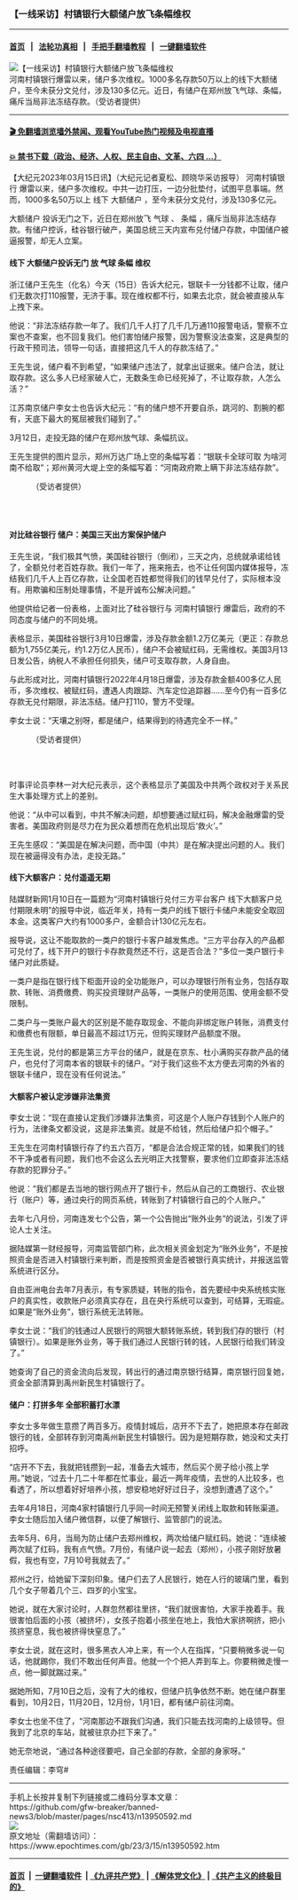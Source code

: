 ### 【一线采访】村镇银行大额储户放飞条幅维权
------------------------

#### [首页](https://github.com/gfw-breaker/banned-news3/blob/master/README.md) &nbsp;&nbsp;|&nbsp;&nbsp; [法轮功真相](https://github.com/begood0513/basic/blob/master/README.md)  &nbsp;&nbsp;|&nbsp;&nbsp; [手把手翻墙教程](https://github.com/gfw-breaker/guides/wiki)  &nbsp;&nbsp;|&nbsp;&nbsp; [一键翻墙软件](https://github.com/gfw-breaker/nogfw/blob/master/README.md)  



<div><img alt="【一线采访】村镇银行大额储户放飞条幅维权" class="attachment-djy_600_400 size-djy_600_400 wp-post-image" src="https://i.epochtimes.com/assets/uploads/2023/03/id13951091-0d9f38400469512548408e8c-600x400.jpg"/>
<div class="caption">
 河南村镇银行爆雷以来，储户多次维权。1000多名存款50万以上的线下大额储户，至今未获分文兑付，涉及130多亿元。近日，有储户在郑州放飞气球、条幅，痛斥当局非法冻结存款。（受访者提供）
</div></div><hr/>

#### [ 🎬  免翻墙浏览墙外禁闻、观看YouTube热门视频及电视直播](https://github.com/gfw-breaker/HelloWorld)

#### [ 💥  禁书下载（政治、经济、人权、民主自由、文革、六四 ...）](https://github.com/gfw-breaker/books/blob/master/README.md)

<div><p>
 【大纪元2023年03月15日讯】（大纪元记者夏松、顾晓华采访报导）
 <ok href="https://www.epochtimes.com/gb/tag/%E6%B2%B3%E5%8D%97%E6%9D%91%E9%95%87%E9%93%B6%E8%A1%8C.html">
  河南村镇银行
 </ok>
 爆雷以来，储户多次维权。中共一边打压，一边分批垫付，试图平息事端。然而，1000多名50万以上
 <ok href="https://www.epochtimes.com/gb/tag/%E7%BA%BF%E4%B8%8B.html">
  线下
 </ok>
 <ok href="https://www.epochtimes.com/gb/tag/%E5%A4%A7%E9%A2%9D%E5%82%A8%E6%88%B7.html">
  大额储户
 </ok>
 ，至今未获分文兑付，涉及130多亿元。
</p>
<p>
 <ok href="https://www.epochtimes.com/gb/tag/%E5%A4%A7%E9%A2%9D%E5%82%A8%E6%88%B7.html">
  大额储户
 </ok>
 投诉无门之下，近日在郑州放飞
 <ok href="https://www.epochtimes.com/gb/tag/%E6%B0%94%E7%90%83.html">
  气球
 </ok>
 、
 <ok href="https://www.epochtimes.com/gb/tag/%E6%9D%A1%E5%B9%85.html">
  条幅
 </ok>
 ，痛斥当局非法冻结存款。有储户控诉，硅谷银行破产，美国总统三天内宣布兑付储户存款，中国储户被逼报警，却无人立案。
</p>
<h4>
 <ok href="https://www.epochtimes.com/gb/tag/%E7%BA%BF%E4%B8%8B.html">
  线下
 </ok>
 大额储户投诉无门 放
 <ok href="https://www.epochtimes.com/gb/tag/%E6%B0%94%E7%90%83.html">
  气球
 </ok>
 <ok href="https://www.epochtimes.com/gb/tag/%E6%9D%A1%E5%B9%85.html">
  条幅
 </ok>
 维权
</h4>
<p>
 浙江储户王先生（化名）今天（15日）告诉大纪元，银联卡一分钱都不让取，储户们无数次打110报警，无济于事。现在维权都不行，如果去北京，就会被直接从车上拽下来。
</p>
<p>
 他说：“非法冻结存款一年了。我们几千人打了几千几万通110报警电话，警察不立案也不查案，也不回复我们。他们害怕储户报警，因为警察没法查案，这是典型的行政干预司法，领导一句话，直接把这几千人的存款冻结了。”
</p>
<p>
 王先生说，储户看不到希望，“如果储户违法了，就拿出证据来。储户合法，就让取存款。这么多人已经家破人亡，无数条生命已经死掉了，不让取存款，人怎么活？”
</p>
<p>
 江苏南京储户李女士也告诉大纪元：“有的储户想不开要自杀，跳河的、割腕的都有，天底下最大的冤屈被我们碰到了。”
</p>
<p>
 3月12日，走投无路的储户在郑州放气球、条幅抗议。
</p>
<p>
 王先生提供的图片显示，郑州万达广场上空的条幅写着：“银联卡全球可取 为啥河南不给取”；郑州黄河大堤上空的条幅写着：“河南政府欺上瞒下非法冻结存款”。
</p>
<figure aria-describedby="caption-attachment-13950971" class="wp-caption aligncenter" id="attachment_13950971" style="width: 600px">
 <ok href="https://i.epochtimes.com/assets/uploads/2023/03/id13950971-0d9f38400469512548408e8c.jpg" target="_blank">
  <img alt="" class="size-full wp-image-13950971" src="https://i.epochtimes.com/assets/uploads/2023/03/id13950971-0d9f38400469512548408e8c.jpg"/>
 </ok>
 <br/><figcaption class="wp-caption-text" id="caption-attachment-13950971">
  （受访者提供）
 </figcaption><br/>
</figure><br/>
<h4>
 对比硅谷银行 储户：美国三天出方案保护储户
</h4>
<p>
 王先生说，“我们极其气愤，美国硅谷银行（倒闭），三天之内，总统就承诺给钱了，全额兑付老百姓存款。我们一年了，拖来拖去，也不让任何国内媒体报导，冻结我们几千人上百亿存款，让全国老百姓都觉得我们的钱早兑付了，实际根本没有。用欺骗和压制处理事情，不是开诚布公解决问题。”
</p>
<p>
 他提供给记者一份表格，上面对比了硅谷银行与
 <ok href="https://www.epochtimes.com/gb/tag/%E6%B2%B3%E5%8D%97%E6%9D%91%E9%95%87%E9%93%B6%E8%A1%8C.html">
  河南村镇银行
 </ok>
 爆雷后，政府的不同态度与储户的不同处境。
</p>
<p>
 表格显示，美国硅谷银行3月10日爆雷，涉及存款金额1.2万亿美元（更正：存款总额为1,755亿美元，约1.2万亿人民币），储户不会被赋红码，无需维权。美国3月13日发公告，纳税人不承担任何损失，储户可支取存款，人身自由。
</p>
<p>
 与此形成对比，河南村镇银行2022年4月18日爆雷，涉及存款金额400多亿人民币，多次维权、被赋红码，遭遇人肉跟踪、汽车定位追踪器……至今仍有一百多亿存款无兑付期限，非法冻结。储户打110，警方不受理。
</p>
<p>
 李女士说：“天壤之别呀，都是储户，结果得到的待遇完全不一样。”
</p>
<figure aria-describedby="caption-attachment-13950965" class="wp-caption aligncenter" id="attachment_13950965" style="width: 600px">
 <ok href="https://i.epochtimes.com/assets/uploads/2023/03/id13950965-94830133f5568a642f780a05.jpg" target="_blank">
  <img alt="" class="size-full wp-image-13950965" src="https://i.epochtimes.com/assets/uploads/2023/03/id13950965-94830133f5568a642f780a05.jpg"/>
 </ok>
 <br/><figcaption class="wp-caption-text" id="caption-attachment-13950965">
  （受访者提供）
 </figcaption><br/>
</figure><br/>
<p>
 时事评论员李林一对大纪元表示，这个表格显示了美国及中共两个政权对于关系民生大事处理方式上的差别。
</p>
<p>
 他说：“从中可以看到，中共不解决问题，却想要通过赋红码，解决金融爆雷的受害者。美国政府则是尽力在为民众着想而在危机出现后‘救火’。”
</p>
<p>
 王先生感叹：“美国是在解决问题，而中国（中共）是在解决提出问题的人。我们现在被逼得没有办法，走投无路。”
</p>
<h4>
 线下大额客户：兑付遥遥无期
</h4>
<p>
 陆媒财新网1月10日在一篇题为“河南村镇银行兑付三方平台客户 线下大额客户兑付期限未明”的报导中说，临近年关，持有一类户的线下银行卡储户未能安全取回本金。这类客户大约有1000多户，金额合计130亿元左右。
</p>
<p>
 报导说，这让不能取款的一类户的银行卡客户越发焦虑。“三方平台存入的产品都可兑付了，线下开户的银行卡存款竟然还不行，这是否合法？”多位一类户银行卡储户对此质疑。
</p>
<p>
 一类户是指在银行线下柜面开设的全功能账户，可以办理银行所有业务，包括存取款、转账、消费缴费、购买投资理财产品等，一类账户的使用范围、使用金额不受限制。
</p>
<p data-pid="O8qeylrz">
 二类户与一类账户最大的区别是不能存取现金、不能向非绑定账户转账，消费支付和缴费也有限额，单日最高不超过1万元，但购买理财产品额度不限。
</p>
<p>
 王先生说，兑付的都是第三方平台的储户，就是在京东、杜小满购买存款产品的储户，也兑付了河南本省的银联卡的储户。“对于我们这些不太方便去河南的外省的银联卡储户，现在没有任何说法。”
</p>
<h4>
 大额客户被认定涉嫌非法集资
</h4>
<p>
 李女士说：“现在直接认定我们涉嫌非法集资，可这是个人账户存钱到个人账户的行为，法律条文都没说，这是非法集资。就是不给钱，然后给储户扣个帽子。”
</p>
<p>
 王先生在河南村镇银行存了约五六百万，“都是合法合规正常的钱，如果我们的钱不干净或者有问题，我们也不会这么去光明正大找警察，要求他们立即查非法冻结存款的犯罪分子。”
</p>
<p>
 他说：“我们都是去当地的银行网点开了银行卡，然后从自己的工商银行、农业银行（账户）等，通过央行的网页系统，转账到了村镇银行自己的个人账户。”
</p>
<p>
 去年七八月份，河南连发七个公告，第一个公告抛出“账外业务”的说法，引发了评论人士关注。
</p>
<p>
 据陆媒第一财经报导，河南监管部门称，此次相关资金划定为“账外业务”，不是按照资金是否进入村镇银行来判断，而是按照资金是否被银行真实统计，并报送监管系统进行区分。
</p>
<p>
 自由亚洲电台去年7月表示，有专家质疑，转账的指令，首先要经中央系统核实账户的真实性，收款账户必须真实存在，且在央行系统可以查到，可结算，无瑕疵。如果是“账外业务”，银行系统无法转账。
</p>
<p>
 李女士说：“我们的钱通过人民银行的网银大额转账系统，转到我们存的银行（村镇银行）。如果是账外业务，等于我们通过人民银行转的钱，人民银行给我们转没了。”
</p>
<p>
 她查询了自己的资金流向后发现，转出行的通过南京银行结算，南京银行回复她，资金全部清算到禹州新民生村镇银行了。
</p>
<h4>
 储户：打拼多年 全部积蓄打水漂
</h4>
<p>
 李女士多年做生意攒了两百多万。疫情封城后，店开不下去了，她把原本存在邮政银行的钱，全部转存到河南禹州新民生村镇银行。因为是短期存款，她没和丈夫打招呼。
</p>
<p>
 “店开不下去，我就把钱攒到一起，准备去大城市，然后买个房子给小孩上学用。”她说，“过去十几二十年都在忙事业，最近一两年疫情，去世的人比较多，也看透了，所以想着好好培养小孩，想安稳地好好过日子，没想到遭遇了这个。”
</p>
<p>
 去年4月18日，河南4家村镇银行几乎同一时间无预警关闭线上取款和转账渠道。李女士随后加入储户微信群，以便了解银行、监管部门的说法。
</p>
<p>
 去年5月、6月，当局为防止储户去郑州维权，两次给储户赋红码。她说：“连续被两次赋了红码，我有点气愤。7月份，有储户说一起去（郑州），小孩子刚好放暑假，我也有空，7月10号我就去了。”
</p>
<p>
 郑州之行，给她留下深刻印象。储户们去了人民银行，她在人行的玻璃门里，看到几个女子带着几个三、四岁的小宝宝。
</p>
<p>
 她说，就在大家讨论时，人群忽然都往里挤，“我们就很害怕，大家手挽着手。我很害怕后面的小孩（被挤坏），女孩子抱着小孩坐在地上，我怕大家挤啊挤，把小孩挤窒息，我也被挤得快窒息了。”
</p>
<p>
 李女士说，就在这时，很多黑衣人冲上来，有一个人在指挥，“只要稍微多说一句话，他就踢你，我们不敢出任何声音。他就一个个把人弄到车上。你要稍微走慢一点，他一脚就踹过来。”
</p>
<p>
 据她所知，7月10日之后，没有了大的维权，但储户抗争依然不断。她在储户群里看到，10月2日，11月20日，12月份，1月1日，都有储户前往河南。
</p>
<p>
 李女士也坐不住了，“河南那边不跟我们沟通，我们只能去找河南的上级领导。但我到了北京的车站，就被驻京办拦下来了。”
</p>
<p>
 她无奈地说，“通过各种途径要吧，自己全部的存款，全部的身家呀。”
</p>
<p>
 责任编辑：李穹#
</p>
</div>
<hr/>
手机上长按并复制下列链接或二维码分享本文章：<br/>
https://github.com/gfw-breaker/banned-news3/blob/master/pages/nsc413/n13950592.md <br/>
<a href='https://github.com/gfw-breaker/banned-news3/blob/master/pages/nsc413/n13950592.md'><img src='https://github.com/gfw-breaker/banned-news3/blob/master/pages/nsc413/n13950592.md.png'/></a> <br/>
原文地址（需翻墙访问）：https://www.epochtimes.com/gb/23/3/15/n13950592.htm


------------------------
#### [首页](https://github.com/gfw-breaker/banned-news3/blob/master/README.md) &nbsp;|&nbsp; [一键翻墙软件](https://github.com/gfw-breaker/nogfw/blob/master/README.md) &nbsp;| [《九评共产党》](https://github.com/gfw-breaker/9ping.md/blob/master/README.md#九评之一评共产党是什么) | [《解体党文化》](https://github.com/gfw-breaker/jtdwh.md/blob/master/README.md) | [《共产主义的终极目的》](https://github.com/gfw-breaker/gczydzjmd.md/blob/master/README.md)


<img src='http://gfw-breaker.win/banned-news3/pages/nsc413/n13950592.md' width='0px' height='0px'/>